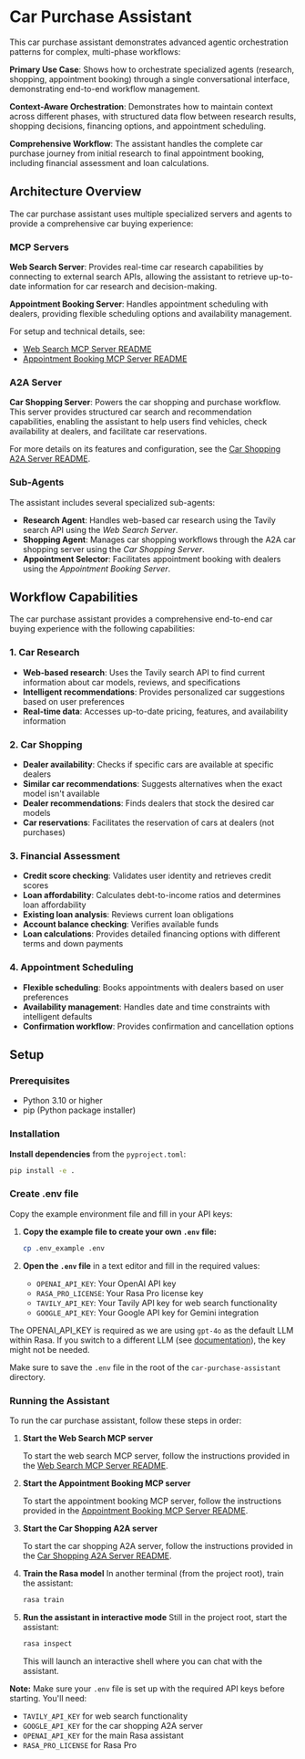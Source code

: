 # Car Purchase Assistant

This car purchase assistant demonstrates advanced agentic orchestration patterns for
complex, multi-phase workflows:

**Primary Use Case**: Shows how to orchestrate specialized agents (research, shopping, appointment booking)
through a single conversational interface, demonstrating end-to-end workflow management.

**Context-Aware Orchestration**: Demonstrates how to maintain context across different
phases, with structured data flow between research results, shopping decisions, financing options, and appointment scheduling.

**Comprehensive Workflow**: The assistant handles the complete car purchase journey from initial research to final appointment booking, including financial assessment and loan calculations.

## Architecture Overview

The car purchase assistant uses multiple specialized servers and agents to provide a comprehensive car buying experience:

### MCP Servers

**Web Search Server**: Provides real-time car research capabilities by connecting to external search APIs, allowing the assistant to retrieve up-to-date information for car research and decision-making.

**Appointment Booking Server**: Handles appointment scheduling with dealers, providing flexible scheduling options and availability management.

For setup and technical details, see:
- [Web Search MCP Server README](servers/tavily_search_server/README.md)
- [Appointment Booking MCP Server README](servers/appointment_booking_server/README.md)

### A2A Server

**Car Shopping Server**: Powers the car shopping and purchase workflow. This server provides structured car search and recommendation capabilities, enabling the assistant to help users find vehicles, check availability at dealers, and facilitate car reservations.

For more details on its features and configuration, see the [Car Shopping A2A Server README](servers/car_shopping_server/README.md).

### Sub-Agents

The assistant includes several specialized sub-agents:

- **Research Agent**: Handles web-based car research using the Tavily search API using the *Web Search Server*.
- **Shopping Agent**: Manages car shopping workflows through the A2A car shopping server using the *Car Shopping Server*.
- **Appointment Selector**: Facilitates appointment booking with dealers using the *Appointment Booking Server*.

## Workflow Capabilities

The car purchase assistant provides a comprehensive end-to-end car buying experience with the following capabilities:

### 1. Car Research
- **Web-based research**: Uses the Tavily search API to find current information about car models, reviews, and specifications
- **Intelligent recommendations**: Provides personalized car suggestions based on user preferences
- **Real-time data**: Accesses up-to-date pricing, features, and availability information

### 2. Car Shopping
- **Dealer availability**: Checks if specific cars are available at specific dealers
- **Similar car recommendations**: Suggests alternatives when the exact model isn't available
- **Dealer recommendations**: Finds dealers that stock the desired car models
- **Car reservations**: Facilitates the reservation of cars at dealers (not purchases)

### 3. Financial Assessment
- **Credit score checking**: Validates user identity and retrieves credit scores
- **Loan affordability**: Calculates debt-to-income ratios and determines loan affordability
- **Existing loan analysis**: Reviews current loan obligations
- **Account balance checking**: Verifies available funds
- **Loan calculations**: Provides detailed financing options with different terms and down payments

### 4. Appointment Scheduling
- **Flexible scheduling**: Books appointments with dealers based on user preferences
- **Availability management**: Handles date and time constraints with intelligent defaults
- **Confirmation workflow**: Provides confirmation and cancellation options

## Setup

### Prerequisites
- Python 3.10 or higher
- pip (Python package installer)

### Installation

**Install dependencies** from the `pyproject.toml`:
```bash
pip install -e .
```

### Create .env file

Copy the example environment file and fill in your API keys:

1. **Copy the example file to create your own `.env` file:**
   ```bash
   cp .env_example .env
   ```

2. **Open the `.env` file** in a text editor and fill in the required values:
   - `OPENAI_API_KEY`: Your OpenAI API key
   - `RASA_PRO_LICENSE`: Your Rasa Pro license key
   - `TAVILY_API_KEY`: Your Tavily API key for web search functionality
   - `GOOGLE_API_KEY`: Your Google API key for Gemini integration

The OPENAI_API_KEY is required as we are using `gpt-4o` as the default LLM within
Rasa. If you switch to a different LLM (see
[documentation](https://rasa.com/docs/reference/config/components/llm-configuratio)),
the key might not be needed.

Make sure to save the `.env` file in the root of the `car-purchase-assistant`
directory.

### Running the Assistant

To run the car purchase assistant, follow these steps in order:

1. **Start the Web Search MCP server**

   To start the web search MCP server, follow the instructions provided in the [Web Search MCP Server README](servers/tavily_search_server/README.md).

2. **Start the Appointment Booking MCP server**

   To start the appointment booking MCP server, follow the instructions provided in the [Appointment Booking MCP Server README](servers/appointment_booking_server/README.md).

3. **Start the Car Shopping A2A server**

   To start the car shopping A2A server, follow the instructions provided in the [Car Shopping A2A Server README](servers/car_shopping_server/README.md).

4. **Train the Rasa model**
   In another terminal (from the project root), train the assistant:
   ```bash
   rasa train
   ```

5. **Run the assistant in interactive mode**
   Still in the project root, start the assistant:
   ```bash
   rasa inspect
   ```
   This will launch an interactive shell where you can chat with the assistant.

**Note:**
Make sure your `.env` file is set up with the required API keys before starting. You'll need:
- `TAVILY_API_KEY` for web search functionality
- `GOOGLE_API_KEY` for the car shopping A2A server
- `OPENAI_API_KEY` for the main Rasa assistant
- `RASA_PRO_LICENSE` for Rasa Pro
